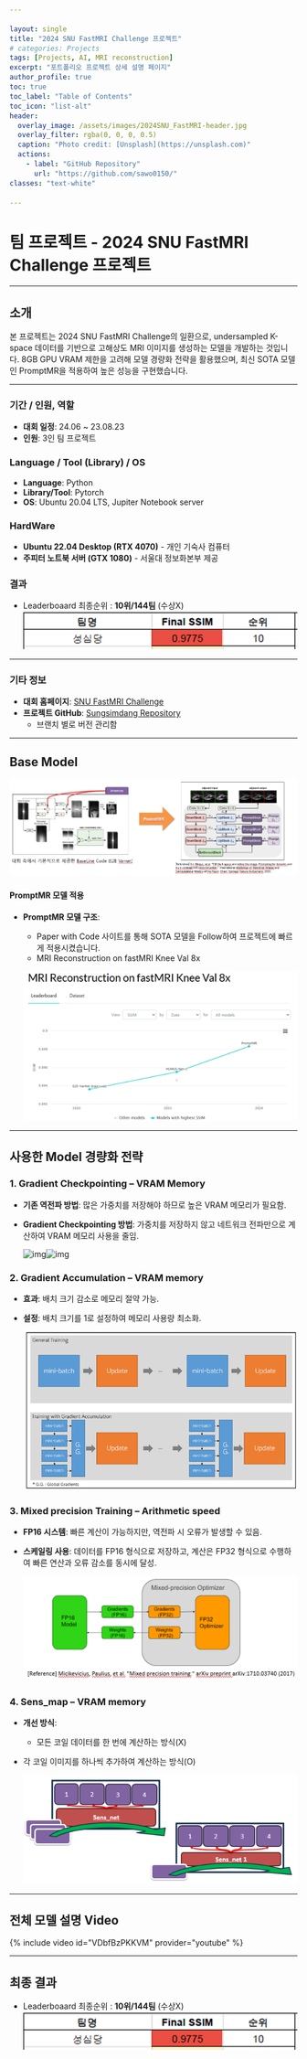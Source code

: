 ```yaml
---

layout: single  
title: "2024 SNU FastMRI Challenge 프로젝트"  
# categories: Projects
tags: [Projects, AI, MRI reconstruction]
excerpt: "포트폴리오 프로젝트 상세 설명 페이지"  
author_profile: true  
toc: true  
toc_label: "Table of Contents"  
toc_icon: "list-alt"  
header:  
  overlay_image: /assets/images/2024SNU_FastMRI-header.jpg  
  overlay_filter: rgba(0, 0, 0, 0.5)  
  caption: "Photo credit: [Unsplash](https://unsplash.com)"  
  actions:  
    - label: "GitHub Repository"  
      url: "https://github.com/sawo0150/"  
classes: "text-white"  

---
```


# 팀 프로젝트 - 2024 SNU FastMRI Challenge 프로젝트

---

## 소개
본 프로젝트는 2024 SNU FastMRI Challenge의 일환으로, undersampled K-space 데이터를 기반으로 고해상도 MRI 이미지를 생성하는 모델을 개발하는 것입니다. 8GB GPU VRAM 제한을 고려해 모델 경량화 전략을 활용했으며, 최신 SOTA 모델인 PromptMR을 적용하여 높은 성능을 구현했습니다.

---

### 기간 / 인원, 역할
- **대회 일정**: 24.06 ~ 23.08.23
- **인원**: 3인 팀 프로젝트

### Language / Tool (Library) / OS
- **Language**: Python
- **Library/Tool**: Pytorch
- **OS**: Ubuntu 20.04 LTS, Jupiter Notebook server

### HardWare
- **Ubuntu 22.04 Desktop (RTX 4070)** - 개인 기숙사 컴퓨터 
- **주피터 노트북 서버 (GTX 1080)** - 서울대 정보화본부 제공

### 결과
- Leaderboaard 최종순위 : **10위/144팀** (수상X)![image-20241110015053552](../images/2024-11-09-2024fastMRI_challenge_portfolio/image-20241110015053552.png)

---

### 기타 정보
- **대회 홈페이지**: [SNU FastMRI Challenge](https://fastmri.snu.ac.kr/index.html)
- **프로젝트 GitHub**: [Sungsimdang Repository](https://github.com/sawo0150/FastMRI_sungsimdang)
  - 브랜치 별로 버전 관리함

---

## Base Model

![image-20241110014248688](../images/2024-11-09-2024fastMRI_challenge_portfolio/image-20241110014248688.png)

#### PromptMR 모델 적용

- **PromptMR 모델 구조**:
  - Paper with Code 사이트를 통해 SOTA 모델을 Follow하여 프로젝트에 빠르게 적용시켰습니다.
  - MRI Reconstruction on fastMRI Knee Val 8x

  ![image-20241110014155214](../images/2024-11-09-2024fastMRI_challenge_portfolio/image-20241110014155214.png)
  
---

## 사용한 Model 경량화 전략


### 1. Gradient Checkpointing – VRAM Memory
- **기존 역전파 방법**: 많은 가중치를 저장해야 하므로 높은 VRAM 메모리가 필요함.

- **Gradient Checkpointing 방법**: 가중치를 저장하지 않고 네트워크 전파만으로 계산하여 VRAM 메모리 사용을 줄임.

  ![img](https://blog.kakaocdn.net/dn/Te98T/btrN4xpwmqD/gWsRI2kv5BCOvXGZGUzKH0/img.gif)![img](https://blog.kakaocdn.net/dn/bpaDue/btrN4EWv2v6/MXH4nnTYDCKFn3BOBKza71/img.gif)




### 2. Gradient Accumulation – VRAM memory
- **효과**: 배치 크기 감소로 메모리 절약 가능.

- **설정**: 배치 크기를 1로 설정하여 메모리 사용량 최소화.

  ![image-20241110014849885](../images/2024-11-09-2024fastMRI_challenge_portfolio/image-20241110014849885.png)




### 3. Mixed precision Training – Arithmetic speed
- **FP16 시스템**: 빠른 계산이 가능하지만, 역전파 시 오류가 발생할 수 있음.

- **스케일링 사용**: 데이터를 FP16 형식으로 저장하고, 계산은 FP32 형식으로 수행하여 빠른 연산과 오류 감소를 동시에 달성.

  ![image-20241110014921752](../images/2024-11-09-2024fastMRI_challenge_portfolio/image-20241110014921752.png)




### 4. Sens_map – VRAM memory
- **개선 방식**:
  
  - 모든 코일 데이터를 한 번에 계산하는 방식(X)
- 각 코일 이미지를 하나씩 추가하여 계산하는 방식(O)
  
  ![image-20241110014939208](../images/2024-11-09-2024fastMRI_challenge_portfolio/image-20241110014939208.png)



---

## 전체 모델 설명 Video
{% include video id="VDbfBzPKKVM" provider="youtube" %}

---

## 최종 결과
- Leaderboaard 최종순위 : **10위/144팀** (수상X)![image-20241110015056658](../images/2024-11-09-2024fastMRI_challenge_portfolio/image-20241110015056658.png)
